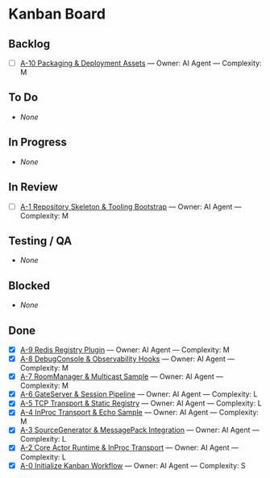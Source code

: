 # Kanban Board

## Backlog
- [ ] [A-10 Packaging & Deployment Assets](issues/A-10-packaging.md) — Owner: AI Agent — Complexity: M

## To Do
- _None_

## In Progress
- _None_

## In Review
- [ ] [A-1 Repository Skeleton & Tooling Bootstrap](issues/A-1-repo-skeleton.md) — Owner: AI Agent — Complexity: M

## Testing / QA
- _None_

## Blocked
- _None_

## Done
- [x] [A-9 Redis Registry Plugin](issues/A-9-redis-registry.md) — Owner: AI Agent — Complexity: M
- [x] [A-8 DebugConsole & Observability Hooks](issues/A-8-debug-console.md) — Owner: AI Agent — Complexity: M
- [x] [A-7 RoomManager & Multicast Sample](issues/A-7-roommanager.md) — Owner: AI Agent — Complexity: M
- [x] [A-6 GateServer & Session Pipeline](issues/A-6-gate-session.md) — Owner: AI Agent — Complexity: L
- [x] [A-5 TCP Transport & Static Registry](issues/A-5-tcp-transport.md) — Owner: AI Agent — Complexity: L
- [x] [A-4 InProc Transport & Echo Sample](issues/A-4-inproc-transport.md) — Owner: AI Agent — Complexity: M
- [x] [A-3 SourceGenerator & MessagePack Integration](issues/A-3-source-generator.md) — Owner: AI Agent — Complexity: L
- [x] [A-2 Core Actor Runtime & InProc Transport](issues/A-2-core-actor-runtime.md) — Owner: AI Agent — Complexity: L
- [x] [A-0 Initialize Kanban Workflow](issues/A-0-initialize-kanban.md) — Owner: AI Agent — Complexity: S
